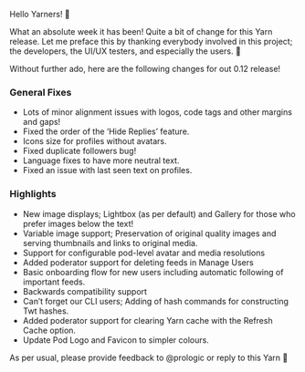 Hello Yarners! 🤗

What an absolute week it has been! Quite a bit of change for this Yarn release. Let me preface this by thanking everybody involved in this project; the developers, the UI/UX testers, and especially the users. 🤗

Without further ado, here are the following changes for out 0.12 release!

### General Fixes

* Lots of minor alignment issues with logos, code tags and other margins and gaps!
* Fixed the order of the ‘Hide Replies’ feature.
* Icons size for profiles without avatars.
* Fixed duplicate followers bug!
* Language fixes to have more neutral text.
* Fixed an issue with last seen text on profiles.

### Highlights

* New image displays; Lightbox (as per default) and Gallery for those who prefer images below the text!
* Variable image support; Preservation of original quality images and serving thumbnails and links to original media.
* Support for configurable pod-level avatar and media resolutions
* Added poderator support for deleting feeds in Manage Users
* Basic onboarding flow for new users including automatic following of important feeds.
* Backwards compatibility support
* Can’t forget our CLI users; Adding of hash commands for constructing Twt hashes.
* Added poderator support for clearing Yarn cache with the Refresh Cache option.
* Update Pod Logo and Favicon to simpler colours.

As per usual, please provide feedback to @prologic or reply to this Yarn 🤗
